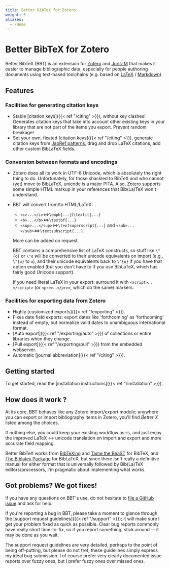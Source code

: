 ```yaml
---
title: Better BibTeX for Zotero
weight: 5
aliases:
  - /Home
---
```

<!-- WARNING: GENERATED FROM https://github.com/retorquere/zotero-better-bibtex/blob/master/README.md. EDITS WILL BE OVERWRITTEN -->

# Better BibTeX for Zotero



Better BibTeX (BBT) is an extension for [Zotero](https://www.zotero.org) and [Juris-M](https://juris-m.github.io) that makes it easier to manage bibliographic data, especially for people authoring documents using text-based toolchains (e.g. based on [LaTeX](https://www.latex-project.org) / [Markdown](https://www.markdownguide.org)).

## Features

### Facilities for generating citation keys
* Stable [citation keys]({{< ref "/citing" >}}), without key clashes! Generates citation keys that take into account other existing keys in your library
  that are not part of the items you export. Prevent random breakage!
* Set your own, fixated [citation keys]({{< ref "/citing" >}}), generate citation keys from [JabRef patterns](https://help.jabref.org/en/BibtexKeyPatterns), drag and drop LaTeX citations, add other custom BibLaTeX fields.

### Conversion between formats and encodings
* Zotero does all its work in UTF-8 Unicode, which is absolutely the right thing to do. Unfortunately, for those shackled
to BibTeX and who cannot (yet) move to BibLaTeX, unicode is a major PITA. Also, Zotero supports some simple HTML markup
in your references that Bib(La)TeX won't understand.

* BBT will convert from/to HTML/LaTeX:

  - `<i>...</i>`&#8660;`\emph{...}`/`\textit{...}`
  - `<b>...</b>`&#8660;`\textbf{...}`
  - `<sup>...</sup>`&#8660;`\textsuperscript{...}` and `<sub>...</sub>`&#8660;`\textsubscript{...}`. 
  
  More can be added on request.
  
  BBT contains a comprehensive list of LaTeX constructs, so stuff like `\"{o}` or `\"o` will be converted to their unicode equivalents on import (e.g., `\"{o}` to `ö`), and their unicode equivalents back to `\"{o}` if you have that option enabled (but you don't have to if you use BibLaTeX, which has fairly good Unicode support).
  
  If you need literal LaTeX in your export: surround it with `<script>`...`</script>` (or `<pre>`...`</pre>`, which do the same) markers.
  
### Facilities for exporting data from Zotero
* Highly [customized exports]({{< ref "/exporting" >}}).
* Fixes date field exports: export dates like 'forthcoming' as 'forthcoming' instead of empty, but normalize valid dates
  to unambiguous international format.
* [Auto export]({{< ref "/exporting/auto" >}}) of collections or entire libraries when they change.
* [Pull export]({{< ref "/exporting/pull" >}}) from the embedded webserver.
* Automatic [journal abbreviation]({{< ref "/citing" >}}).

## Getting started
To get started, read the [installation instructions]({{< ref "/installation" >}}).

## How does it work ?
At its core, BBT behaves like any Zotero import/export module; anywhere you can export or import bibliography items in Zotero,
you'll find *Better X* listed among the choices.  

If nothing else, you could keep your existing workflow as-is, and just enjoy the improved LaTeX &harr; unicode translation on import and export and more accurate field mapping.

Better BibTeX works from [BibTeXing](http://ctan.cs.uu.nl/biblio/bibtex/base/btxdoc.pdf) and [Tame the
BeaST](http://www.lsv.ens-cachan.fr/~markey/BibTeX/doc/ttb_en.pdf) for BibTeX, and
[The Biblatex Package](http://mirrors.ctan.org/macros/latex/contrib/biblatex/doc/biblatex.pdf) for BibLaTeX, but
since there isn't really a definitive manual for either format that is universally followed by Bib(La)TeX
editors/processors, I'm pragmatic about implementing what works.

## Got problems? We got fixes!

If you have any questions on BBT's use, do not hesitate to [file a GitHub issue](https://github.com/retorquere/zotero-better-bibtex/issues/new) and ask for help. 

If you're reporting a bug in BBT, please take a moment to glance through the [support request guidelines]({{< ref "/support" >}}); it will make sure I get your problem fixed as quick as possible.
Clear bug reports commonly have really short time-to-fix, so if you report something, stick around -- it may be done as you wait.

The support request guidelines are very detailed, perhaps to the point of being off-putting, but please do not fret; these guidelines simply express my ideal bug submission.
I of course prefer very clearly documented issue reports over fuzzy ones, but I prefer fuzzy ones over missed ones.

